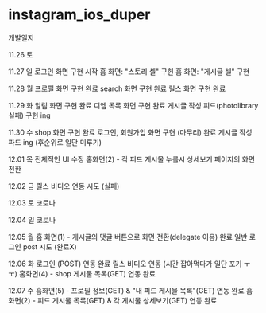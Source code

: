# instagram_ios_duper

개발일지

11.26 토

11.27 일
    로그인 화면 구현 시작
    홈 화면: "스토리 셀" 구현
    홈 화면: "게시글 셀" 구현 

11.28 월
    프로필 화면 구현 완료
    search 화면 구현 완료
    릴스 화면 구현 완료  
    
11.29 화
    알림 화면 구현 완료
    디엠 목록 화면 구현 완료
    게시글 작성 피드(photolibrary 실패) 구현 ing 
     
11.30 수
    shop 화면 구현 완료
    로그인, 회원가입 화면 구현 (마무리) 완료
    게시글 작성 파드 ing (후순위로 일단 미루기)
    
12.01 목
    전체적인 UI 수정 
    홈화면(2) - 각 피드 게시물 누를시 상세보기 페이지의 화면 전환
    
12.02 금
    릴스 비디오 연동 시도 (실패)
    
12.03 토 코로나

12.04 일 코로나

12.05 월 
    홈 화면(1) - 게시글의 댓글 버튼으로 화면 전환(delegate 이용) 완료
    일반 로그인 post 시도 (완료X)
    
12.06 화
    로그인 (POST) 연동 완료
    릴스 비디오 연동 (시간 잡아먹다가 일단 포기 ㅜㅜ)
    홈화면(4) - shop 게시물 목록(GET) 연동 완료
    
12.07 수
    홈화면(5) - 프로필 정보(GET) & "내 피드 게시물 목록"(GET) 연동 완료
    홈화면(2) - 피드 게시물 목록(GET) & 각 게시물 상세보기(GET) 연동 완료
